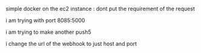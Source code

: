 simple docker on the ec2 instance :
dont put the requirement of the request

i am  trying  with port 8085:5000  

i am trying to make another push5

i change the url of the webhook to just host and port 


